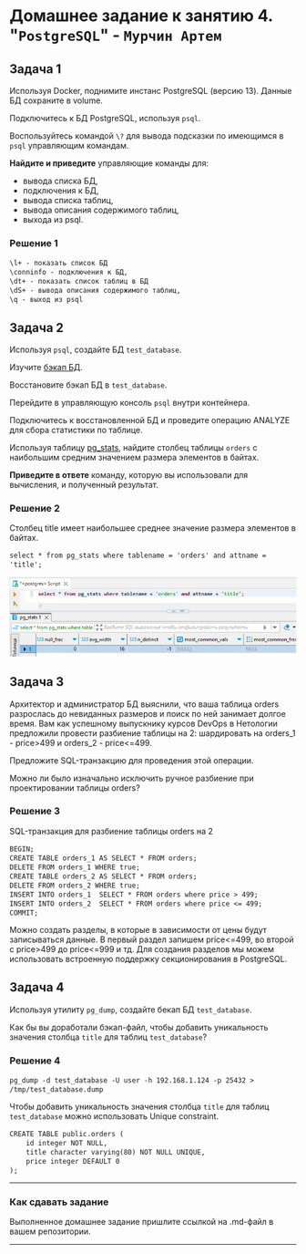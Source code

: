 # Домашнее задание к занятию 4. "`PostgreSQL`" - `Мурчин Артем`

## Задача 1

Используя Docker, поднимите инстанс PostgreSQL (версию 13). Данные БД сохраните в volume.

Подключитесь к БД PostgreSQL, используя `psql`.

Воспользуйтесь командой `\?` для вывода подсказки по имеющимся в `psql` управляющим командам.

**Найдите и приведите** управляющие команды для:

- вывода списка БД,
- подключения к БД,
- вывода списка таблиц,
- вывода описания содержимого таблиц,
- выхода из psql.

### Решение 1

    \l+ - показать список БД
    \conninfo - подключения к БД,
    \dt+ - показать список таблиц в БД
    \dS+ - вывода описания содержимого таблиц,
    \q - выход из psql

## Задача 2

Используя `psql`, создайте БД `test_database`.

Изучите [бэкап БД](https://github.com/netology-code/virt-homeworks/tree/virt-11/06-db-04-postgresql/test_data).

Восстановите бэкап БД в `test_database`.

Перейдите в управляющую консоль `psql` внутри контейнера.

Подключитесь к восстановленной БД и проведите операцию ANALYZE для сбора статистики по таблице.

Используя таблицу [pg_stats](https://postgrespro.ru/docs/postgresql/12/view-pg-stats), найдите столбец таблицы `orders` 
с наибольшим средним значением размера элементов в байтах.

**Приведите в ответе** команду, которую вы использовали для вычисления, и полученный результат.

### Решение 2

Столбец title имеет наибольшее среднее значение размера элементов в байтах.

    select * from pg_stats where tablename = 'orders' and attname = 'title';

![alt text](https://github.com/artmur1/14-04-hw/blob/main/14-04-hw-2-1.png)

## Задача 3

Архитектор и администратор БД выяснили, что ваша таблица orders разрослась до невиданных размеров и
поиск по ней занимает долгое время. Вам как успешному выпускнику курсов DevOps в Нетологии предложили
провести разбиение таблицы на 2: шардировать на orders_1 - price>499 и orders_2 - price<=499.

Предложите SQL-транзакцию для проведения этой операции.

Можно ли было изначально исключить ручное разбиение при проектировании таблицы orders?

### Решение 3

SQL-транзакция для разбиение таблицы orders на 2

    BEGIN;
    CREATE TABLE orders_1 AS SELECT * FROM orders;
    DELETE FROM orders_1 WHERE true;
    CREATE TABLE orders_2 AS SELECT * FROM orders;
    DELETE FROM orders_2 WHERE true;
    INSERT INTO orders_1  SELECT * FROM orders where price > 499;
    INSERT INTO orders_2  SELECT * FROM orders where price <= 499;
    COMMIT;

Можно создать разделы, в которые в зависимости от цены будут записываться данные. В первый раздел запишем price<=499, во второй с price>499 до price<=999 и тд. Для создания разделов мы можем использовать встроенную поддержку секционирования в PostgreSQL.

## Задача 4

Используя утилиту `pg_dump`, создайте бекап БД `test_database`.

Как бы вы доработали бэкап-файл, чтобы добавить уникальность значения столбца `title` для таблиц `test_database`?

### Решение 4

    pg_dump -d test_database -U user -h 192.168.1.124 -p 25432 > /tmp/test_database.dump

Чтобы добавить уникальность значения столбца `title` для таблиц `test_database` можно использовать Unique constraint.

    CREATE TABLE public.orders (
        id integer NOT NULL,
        title character varying(80) NOT NULL UNIQUE,
        price integer DEFAULT 0
    );

---

### Как cдавать задание

Выполненное домашнее задание пришлите ссылкой на .md-файл в вашем репозитории.

---

